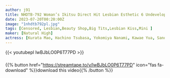 ```yaml
---
author: j91
title: NHDTB-792 Woman’s Ikitsu Direct Hit Lesbian Esthetic 6 Undeveloped Body That Repeats Cum While Rejecting Nipple Messing And Kneading Blame
date: 2023-07-20T00:20:00Z
image: "1nhdtb792pl.jpg"
tags: [Censored, Lesbian,Beauty Shop,Big Tits,Lesbian Kiss,Mini	]
maker: [Natural High]
actress: [Kurata Mao, Hachino Tsubasa, Yokomiya Nanami, Kawae Yua, Sano Natsu]
---
```



{{< youtubepl lwBJbLO0P6T77PD >}}
###

{{% button href="https://streamtape.to/v/lwBJbLO0P6T77PD" icon="fas fa-download" %}}download this video{{% /button %}}
